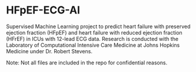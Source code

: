 # HFpEF-ECG-AI
Supervised Machine Learning project to predict heart failure with preserved ejection fraction (HFpEF) and heart failure with reduced ejection fraction (HFrEF) in ICUs with 12-lead ECG data.
Research is conducted with the Laboratory of Computational Intensive Care Medicine at Johns Hopkins Medicine under Dr. Robert Stevens.

Note: Not all files are included in the repo for confidential reasons.
